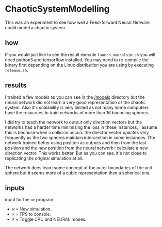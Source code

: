 # ChaoticSystemModelling
This was an experiment to see how well a Feed-forward Neural Network could model a chaotic system.

## how

If you would just like to see the result execute `launch_neuralsim.sh` you will need python3 and tensorflow installed. You may need to re-compile the binary first depending on the Linux distribution you are using by executing `release.sh`.

## results

I trained a few models as you can see in the [/models](models) directory but the neural network did not learn a very good representation of the chaotic system. Also it's scalability is very limited as not many home computers have the resources to train networks of more than 16 bouncing spheres.

I did try to teach the network to output only direction vectors but the networks had a harder time minimising the loss in these instances, I assume this is because when a collision occurs the director vector updates very frequently as the two spheres maintain intersection in some instances. The network trained better using position as outputs and then from the last position and the new position from the neural network I calculate a new direction vector. This works better. But as you can see, it's not close to replicating the original simulation at all.

The network does learn some concept of the outer boundaries of the unit sphere but it seems more of a cubic representation then a spherical one.

## inputs

input for the `uc` program
- `N` = New simulation.
- `F` = FPS to console.
- `P` = Toggle CPU and NEURAL modes.

